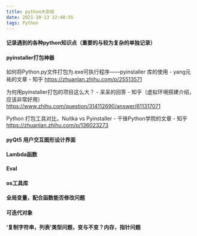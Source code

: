 ```yaml
---
title: python大杂烩
date: 2021-10-13 22:48:55
tags: Python
---
```



#### 记录遇到的各种python知识点（重要的与较为复杂的单独记录）

#### pyinstaller打包神器
如何将Python.py文件打包为.exe可执行程序——pyinstaller 库的使用 - yang元祐的文章 - 知乎
https://zhuanlan.zhihu.com/p/25513571

为何用pyinstaller打包的项目这么大？ - 呆呆的回答 - 知乎（虚拟环境搭建介绍，应该非常好用）
https://www.zhihu.com/question/314112690/answer/611317071

Python 打包工具对比，Nuitka vs Pyinstaller - 千锋Python学院的文章 - 知乎
https://zhuanlan.zhihu.com/p/136023273


#### pyQt5 用户交互图形设计界面

#### Lambda函数

#### Eval

#### os工具库

#### 全局变量，配合函数能否修改问题

#### 可迭代对象

#### ‘复制字符串，列表’类型问题，变与不变？内存，指针问题